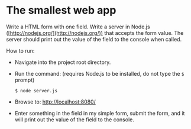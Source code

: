 # The smallest web app

Write a HTML form with one field. Write a server in Node.js ([http://nodejs.org/](http://nodejs.org/)) that accepts the form value. The server should print out the value of the field to the console when called.

How to run:

- Navigate into the project root directory.

- Run the command: (requires Node.js to be installed, do not type the `$` prompt)

    ```
    $ node server.js
    ```

- Browse to: [http://localhost:8080/](http://localhost:8080/)

- Enter something in the field in my simple form, submit the form, and it will print out the value of the field to the console.
